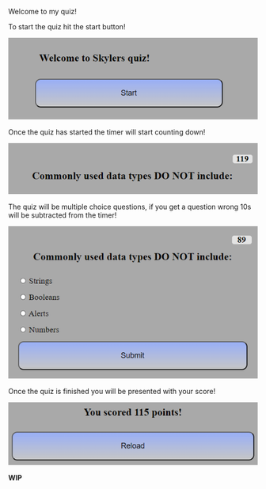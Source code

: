 Welcome to my quiz!

To start the quiz hit the start button!

![StartBtn](./ReadMeIMGS/Startbtn.PNG)

Once the quiz has started the timer will start counting down!

![Timer](./ReadMeIMGS/Timer.PNG)

The quiz will be multiple choice questions, if you get a question wrong 10s will be subtracted from the timer!

![MultipleChoice](./ReadMeIMGS/MultipleChoice.PNG)

Once the quiz is finished you will be presented with your score!

![Score](./ReadMeIMGS/Score.PNG)

**WIP**